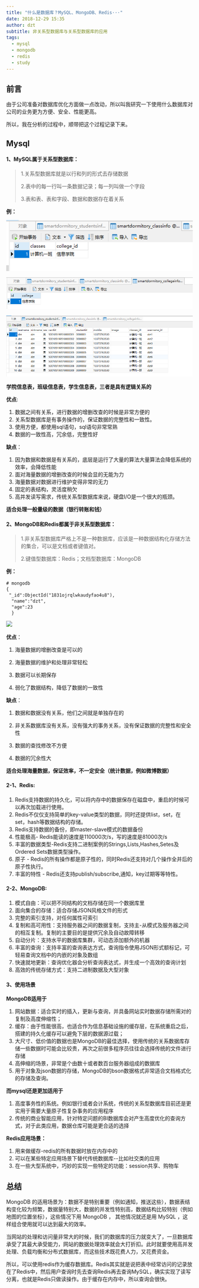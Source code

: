 ```yaml
---
title: "什么是数据库？MySQL、MongoDB、Redis···"
date: 2018-12-29 15:35
author: dzt
subtitle: 非关系型数据库与关系型数据库的应用
tags:
  - mysql
  - mongodb
  - redis
  - study
---
```


## 前言

由于公司准备对数据库优化方面做一点改动，所以叫我研究一下使用什么数据库对公司的业务更为方便、安全、性能更高。

所以，我在分析的过程中，顺带把这个过程记录下来。





## Mysql

#### 1、MySQL属于关系型数据库：

> 1.关系型数据库就是以行和列的形式去存储数据
>
> 2.表中的每一行叫一条数据记录；每一列叫做一个字段
>
> 3.表和表、表和字段、数据和数据存在着关系

**例：**

![](https://raw.githubusercontent.com/yanshigou/yanshigou.github.io/master/img/t/mysql_class.png)

![](https://raw.githubusercontent.com/yanshigou/yanshigou.github.io/master/img/t/mysql_college.png)

![](https://raw.githubusercontent.com/yanshigou/yanshigou.github.io/master/img/t/mysql_students.png)

**学院信息表，班级信息表，学生信息表，三者是具有逻辑关系的**



**优点**:

1. 数据之间有关系，进行数据的增删改查的时候是非常方便的
2. 关系型数据库是有事务操作的，保证数据的完整性和一致性。
3. 使用方便，都使用sql语句，sql语句非常常熟
4. 数据的一致性高，冗余低，完整性好

**缺点**：

1. 因为数据和数据是有关系的，底层是运行了大量的算法大量算法会降低系统的效率，会降低性能
2. 面对海量数据的增删改查的时候会显的无能为力
3. 海量数据对数据进行维护变得非常的无力
4. 固定的表结构，灵活度稍欠
5. 高并发读写需求，传统关系型数据库来说，硬盘I/O是一个很大的瓶颈。

**适合处理一般量级的数据（银行转账和钱）**





#### 2、MongoDB和Redis都属于非关系型数据库：

>1.非关系型数据库严格上不是一种数据库，应该是一种数据结构化存储方法的集合，可以是文档或者键值对。
>
>2.键值型数据库：Redis；文档型数据库：MongoDB

**例：**

```
# mongodb
{
 "_id":ObjectId("1831ojrqlwkaudyfao4u8"),
  "name":"dzt",
  "age":23
  }
```



![](http://aliyunzixunbucket.oss-cn-beijing.aliyuncs.com/png/20180527101707562661.png)



**优点**：

1. 海量数据的增删改查是可以的

2. 海量数据的维护和处理非常轻松
3. 数据可以长期保存
4. 弱化了数据结构，降低了数据的一致性

**缺点**：

1. 数据和数据没有关系，他们之间就是单独存在的

2. 非关系数据库没有关系，没有强大的事务关系，没有保证数据的完整性和安全性
3. 数据的查找修改不方便
4. 数据的冗余性大

**适合处理海量数据，保证效率，不一定安全（统计数据，例如微博数据）**




#### 2-1、Redis:

1. Redis支持数据的持久化，可以将内存中的数据保存在磁盘中，重启的时候可以再次加载进行使用。
2. Redis不仅仅支持简单的key-value类型的数据，同时还提供list，set，在set，hash等数据结构的存储。
3. Redis支持数据的备份，即master-slave模式的数据备份
4. 性能极高- Redis能读的速度是110000次/s，写的速度是81000次/s
5. 丰富的数据类型-Redis支持二进制案例的Strings,Lists,Hashes,Setes及Ordered Sets数据类型操作。
6. 原子 - Redis的所有操作都是原子性的，同时Redis还支持对几个操作全并后的原子性执行。
7. 丰富的特性 - Redis还支持publish/subscribe,通知，key过期等等特性。



#### 2-2、MongoDB:

1. 模式自由：可以把不同结构的文档存储在同一个数据库里
2. 面向集合的存储：适合存储JSON风格文件的形式
3. 完整的索引支持，对任何属性可索引
4. 复制和高可用性：支持服务器之间的数据复制，支持主-从模式及服务器之间的相互复制。复制的主要目的是提供冗余及自动故障转移
5. 自动分片：支持水平的数据库集群，可动态添加额外的机器
6. 丰富的查询：支持丰富的查询表达方式，查询指令使用JSON形式额标记，可轻易查询文档中的内嵌的对象及数组
7. 快速就地更新：查询优化器会分析查询表达式，并生成一个高效的查询计划
8. 高效的传统存储方式：支持二进制数据及大型对象





#### 3、使用场景

**MongoDB适用于**
1. 网站数据：适合实时的插入，更新与查询，并具备网站实时数据存储所需对的复制及高度伸缩性；
2. 缓存：由于性能很高，也适合作为信息基础设施的缓存层，在系统重启之后，搭建的持久化缓存可以避免下层的数据源过载；
3. 大尺寸、低价值的数据也是MongoDB的最佳选择，使用传统的关系数据库存储一些数据时可能会比较贵，再次之前很多程序员往往会选择传统的文件进行存储
4. 高伸缩的场景，非常是个由数十或者数百台服务器组成的数据库
5. 用于对象及json数据的存储，MongoDB的bson数据格式非常适合文档格式化的存储及查询。



**而mysql还是更加适用于**
1. 高度事务性的系统。例如银行或者会计系统，传统的关系型数据库目前还是更实用于需要大量原子性复杂事务的应用程序
2. 传统的商业智能应用，针对特定问题的BI数据库会对产生高度优化的查询方式，对于此类应用，数据仓库可能是更合适的选择



**Redis应用场景：**

1. 用来做缓存-redis的所有数据时放在内存中的
2. 可以在某些特定应用场景下替代传统数据库--比如社交类的应用
3. 在一些大型系统中，巧妙的实现一些特定的功能：session共享、购物车





## 总结

MongoDB 的适用场景为：数据不是特别重要（例如通知，推送这些），数据表结构变化较为频繁，数据量特别大，数据的并发性特别高，数据结构比较特别（例如地图的位置坐标），这些情况下用 MongoDB ， 其他情况就还是用 MySQL ，这样组合使用就可以达到最大的效率。

当网站的处理和访问量非常大的时候，我们的数据库的压力就变大了，一旦数据库承受了其最大承受能力，网站的数据处理效率就会大打折扣。此时就要使用高并发处理、负载均衡和分布式数据库，而这些技术既花费人力，又花费资金。

所以，可以使用redis作为缓存数据库。Redis其实就是说把表中经常访问的记录放在了Redis中，然后用户查询时先去查询Redis再去查询MySQL，确实实现了读写分离，也就是Redis只做读操作。由于缓存在内存中，所以查询会很快。